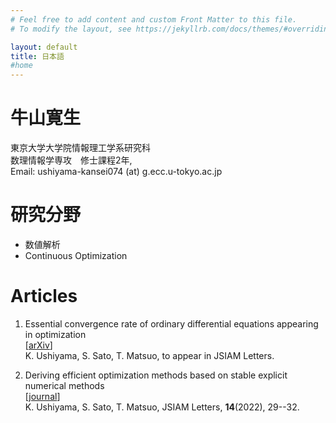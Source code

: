 ```yaml
---
# Feel free to add content and custom Front Matter to this file.
# To modify the layout, see https://jekyllrb.com/docs/themes/#overriding-theme-defaults

layout: default
title: 日本語 
#home
---
```

# 牛山寛生

東京大学大学院情報理工学系研究科<br>
数理情報学専攻　修士課程2年,<br>
Email: ushiyama-kansei074 (at) g.ecc.u-tokyo.ac.jp

# 研究分野

- 数値解析
- Continuous Optimization

# Articles

1. Essential convergence rate of ordinary differential equations appearing in optimization<br>
   [[arXiv](https://doi.org/10.48550/arXiv.2206.02599)]<br>
   K. Ushiyama, S. Sato, T. Matsuo, to appear in JSIAM Letters.

2. Deriving efficient optimization methods based on stable explicit numerical methods<br>
   [[journal](https://doi.org/10.14495/jsiaml.14.29)]<br>
   K. Ushiyama, S. Sato, T. Matsuo, JSIAM Letters, **14**(2022), 29--32.